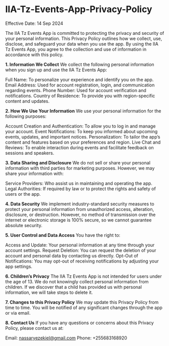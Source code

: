 # IIA-Tz-Events-App-Privacy-Policy

Effective Date: 14 Sep 2024

The IIA Tz Events App is committed to protecting the privacy and security of your personal information. This Privacy Policy outlines how we collect, use, disclose, and safeguard your data when you use the app. By using the IIA Tz Events App, you agree to the collection and use of information in accordance with this policy.

**1. Information We Collect**
We collect the following personal information when you sign up and use the IIA Tz Events App:

Full Name: To personalize your experience and identify you on the app.
Email Address: Used for account registration, login, and communication regarding events.
Phone Number: Used for account verification and notifications.
Country of Residence: To provide you with region-specific content and updates.

**2. How We Use Your Information**
We use your personal information for the following purposes:

Account Creation and Authentication: To allow you to log in and manage your account.
Event Notifications: To keep you informed about upcoming events, updates, and important notices.
Personalization: To tailor the app’s content and features based on your preferences and region.
Live Chat and Reviews: To enable interaction during events and facilitate feedback on sessions and speakers.

**3. Data Sharing and Disclosure**
We do not sell or share your personal information with third parties for marketing purposes. However, we may share your information with:

Service Providers: Who assist us in maintaining and operating the app.
Legal Authorities: If required by law or to protect the rights and safety of users or the app.

**4. Data Security**
We implement industry-standard security measures to protect your personal information from unauthorized access, alteration, disclosure, or destruction. However, no method of transmission over the internet or electronic storage is 100% secure, so we cannot guarantee absolute security.

**5. User Control and Data Access**
You have the right to:

Access and Update: Your personal information at any time through your account settings.
Request Deletion: You can request the deletion of your account and personal data by contacting us directly.
Opt-Out of Notifications: You may opt-out of receiving notifications by adjusting your app settings.

**6. Children’s Privacy**
The IIA Tz Events App is not intended for users under the age of 13. We do not knowingly collect personal information from children. If we discover that a child has provided us with personal information, we will take steps to delete it.

**7. Changes to this Privacy Policy**
We may update this Privacy Policy from time to time. You will be notified of any significant changes through the app or via email.

**8. Contact Us**
If you have any questions or concerns about this Privacy Policy, please contact us at:

Email: nassaryezekiel@gmail.com
Phone: +255683168920

